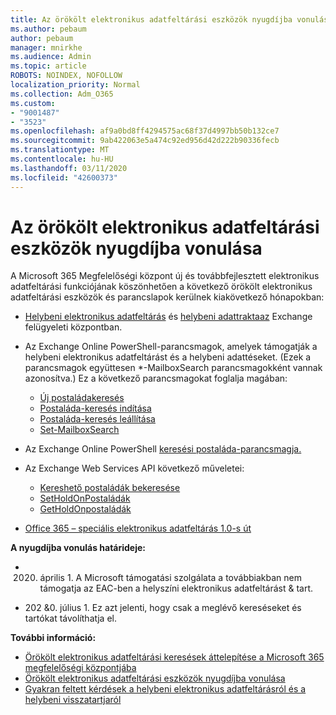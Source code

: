 ```yaml
---
title: Az örökölt elektronikus adatfeltárási eszközök nyugdíjba vonulása
ms.author: pebaum
author: pebaum
manager: mnirkhe
ms.audience: Admin
ms.topic: article
ROBOTS: NOINDEX, NOFOLLOW
localization_priority: Normal
ms.collection: Adm_O365
ms.custom:
- "9001487"
- "3523"
ms.openlocfilehash: af9a0bd8ff4294575ac68f37d4997bb50b132ce7
ms.sourcegitcommit: 9ab422063e5a474c92ed956d42d222b90336fecb
ms.translationtype: MT
ms.contentlocale: hu-HU
ms.lasthandoff: 03/11/2020
ms.locfileid: "42600373"
---
```

# <a name="retirement-of-legacy-ediscovery-tools"></a>Az örökölt elektronikus adatfeltárási eszközök nyugdíjba vonulása

A Microsoft 365 Megfelelőségi központ új és továbbfejlesztett elektronikus adatfeltárási funkciójának köszönhetően a következő örökölt elektronikus adatfeltárási eszközök és parancslapok kerülnek kiakövetkező hónapokban:

- [Helybeni elektronikus adatfeltárás](https://docs.microsoft.com/exchange/security-and-compliance/in-place-ediscovery/in-place-ediscovery) és [helybeni adattraktaaz](https://docs.microsoft.com/exchange/security-and-compliance/create-or-remove-in-place-holds) Exchange felügyeleti központban.

- Az Exchange Online PowerShell-parancsmagok, amelyek támogatják a helybeni elektronikus adatfeltárást és a helybeni adattéseket. (Ezek a parancsmagok együttesen *-MailboxSearch parancsmagokként vannak azonosítva.) Ez a következő parancsmagokat foglalja magában:

    - [Új postaládakeresés](https://docs.microsoft.com/powershell/module/exchange/policy-and-compliance-content-search/new-mailboxsearch)
    - [Postaláda-keresés indítása](https://docs.microsoft.com/powershell/module/exchange/policy-and-compliance-content-search/start-mailboxsearch)
    - [Postaláda-keresés leállítása](https://docs.microsoft.com/powershell/module/exchange/policy-and-compliance-content-search/stop-mailboxsearch)
    - [Set-MailboxSearch](https://docs.microsoft.com/powershell/module/exchange/policy-and-compliance-content-search/set-mailboxsearch)

- Az Exchange Online PowerShell [keresési postaláda-parancsmagja.](https://docs.microsoft.com/powershell/module/exchange/mailboxes/search-mailbox?view=exchange-ps)
- Az Exchange Web Services API következő műveletei:
    - [Kereshető postaládák bekeresése](https://docs.microsoft.com/exchange/client-developer/web-service-reference/getsearchablemailboxes-operation)
    - [SetHoldOnPostaládák](https://docs.microsoft.com/exchange/client-developer/web-service-reference/setholdonmailboxes-operation)
    - [GetHoldOnpostaládák](https://docs.microsoft.com/exchange/client-developer/web-service-reference/getholdonmailboxes-operation)

- [Office 365 – speciális elektronikus adatfeltárás 1.0-s út](https://docs.microsoft.com/microsoft-365/compliance/office-365-advanced-ediscovery)

**A nyugdíjba vonulás határideje:**
- 2020. április 1. A Microsoft támogatási szolgálata a továbbiakban nem támogatja az EAC-ben a helyszíni elektronikus adatfeltárást & tart.

- 202 &0. július 1. Ez azt jelenti, hogy csak a meglévő kereséseket és tartókat távolíthatja el.

**További információ:**

 - [Örökölt elektronikus adatfeltárási keresések áttelepítése a Microsoft 365 megfelelőségi központjába](https://docs.microsoft.com/microsoft-365/compliance/migrate-legacy-ediscovery-searches-and-holds)
 - [Örökölt elektronikus adatfeltárási eszközök nyugdíjba vonulása](https://docs.microsoft.com/microsoft-365/compliance/legacy-ediscovery-retirement)
 - [Gyakran feltett kérdések a helybeni elektronikus adatfeltárásról és a helybeni visszatartjaról](https://docs.microsoft.com/microsoft-365/compliance/legacy-ediscovery-retirement#faqs-about-in-place-ediscovery-and-in-place-holds)



